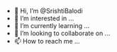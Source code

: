 - 👋 Hi, I’m @SrishtiBalodi
- 👀 I’m interested in ...
- 🌱 I’m currently learning ...
- 💞️ I’m looking to collaborate on ...
- 📫 How to reach me ...

<!---
SrishtiBalodi/SrishtiBalodi is a ✨ special ✨ repository because its `README.md` (this file) appears on your GitHub profile.
You can click the Preview link to take a look at your changes.
--->
